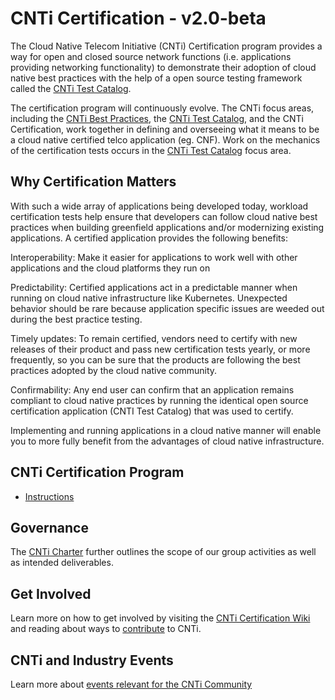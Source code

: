 # CNTi Certification - v2.0-beta

The Cloud Native Telecom Initiative (CNTi) Certification program provides a way for open and closed source network functions (i.e. applications providing networking functionality) to demonstrate their adoption of cloud native best practices with the help of a open source testing framework called the [CNTi Test Catalog](https://github.com/cnti-testcatalog/testsuite). 

The certification program will continuously evolve. The CNTi focus areas, including the [CNTi Best Practices](https://github.com/lfn-cnti/bestpractices), the [CNTi Test Catalog](https://github.com/cnti-testcatalog/testsuite), and the CNTi Certification, work together in defining and overseeing what it means to be a cloud native certified telco application (eg. CNF). Work on the mechanics of the certification tests occurs in the [CNTi Test Catalog](https://github.com/cnti-testcatalog/testsuite) focus area.

## Why Certification Matters

With such a wide array of applications being developed today, workload certification tests help ensure that developers can follow cloud native best practices when building greenfield applications and/or modernizing existing applications. A certified application provides the following benefits:

Interoperability: Make it easier for applications to work well with other applications and the cloud platforms they run on

Predictability: Certified applications act in a predictable manner when running on cloud native infrastructure like Kubernetes. Unexpected behavior should be rare because application specific issues are weeded out during the best practice testing.

Timely updates: To remain certified, vendors need to certify with new releases of their product and pass new certification tests yearly, or more frequently, so you can be sure that the products are following the best practices adopted by the cloud native community.

Confirmability: Any end user can confirm that an application remains compliant to cloud native practices by running the identical open source certification application (CNTI Test Catalog) that was used to certify.

Implementing and running applications in a cloud native manner will enable you to more fully benefit from the advantages of cloud native infrastructure.

## CNTi Certification Program

- [Instructions](instructions.md)

## Governance

The [CNTi Charter](https://github.com/lfn-cnti/cnti/blob/c93c0172376ac5ccb1e50f3f82132d1478ee2ef2/CNTi%20Technical%20Charter%205-31-2024.pdf) further outlines the scope of our group activities as well as intended deliverables.

## Get Involved

Learn more on how to get involved by visiting the [CNTi Certification Wiki](https://wiki.lfnetworking.org/x/IAAxBw) and reading about ways to [contribute](https://github.com/lfn-cnti/cnti/blob/main/CONTRIBUTING.md) to CNTi.

## CNTi and Industry Events

Learn more about [events relevant for the CNTi Community](https://wiki.lfnetworking.org/x/gwDZBw)



